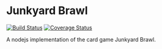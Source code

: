 # Junkyard Brawl

[![Build Status](https://travis-ci.org/gfax/node-junkyard.svg?branch=master)](https://travis-ci.org/gfax/node-junkyard)
[![Coverage Status](https://coveralls.io/repos/github/gfax/node-junkyard/badge.svg?branch=master)](https://coveralls.io/github/gfax/node-junkyard?branch=master)

A nodejs implementation of the card game Junkyard Brawl.
